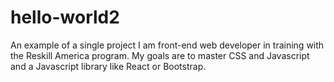 # hello-world2
An example of a single project
I am front-end web developer in training with the Reskill America program.
My goals are to master CSS and Javascript and a Javascript library like React or Bootstrap. 
